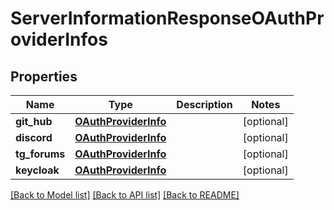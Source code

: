 # ServerInformationResponseOAuthProviderInfos

## Properties
Name | Type | Description | Notes
------------ | ------------- | ------------- | -------------
**git_hub** | [**OAuthProviderInfo**](OAuthProviderInfo.md) |  | [optional] 
**discord** | [**OAuthProviderInfo**](OAuthProviderInfo.md) |  | [optional] 
**tg_forums** | [**OAuthProviderInfo**](OAuthProviderInfo.md) |  | [optional] 
**keycloak** | [**OAuthProviderInfo**](OAuthProviderInfo.md) |  | [optional] 

[[Back to Model list]](../README.md#documentation-for-models) [[Back to API list]](../README.md#documentation-for-api-endpoints) [[Back to README]](../README.md)

